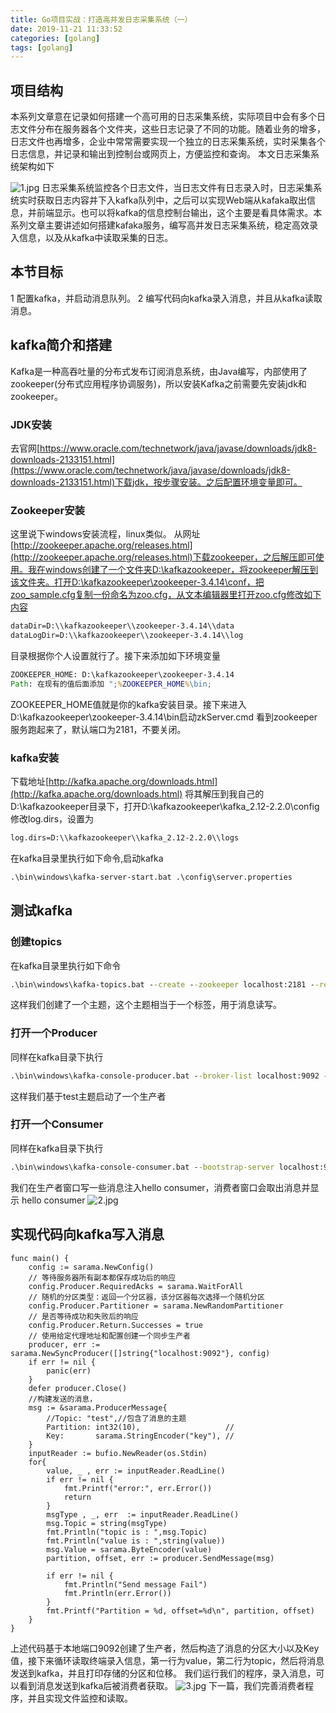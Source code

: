 ```yaml
---
title: Go项目实战：打造高并发日志采集系统（一）
date: 2019-11-21 11:33:52
categories: [golang]
tags: [golang]
---
```

## 项目结构
本系列文章意在记录如何搭建一个高可用的日志采集系统，实际项目中会有多个日志文件分布在服务器各个文件夹，这些日志记录了不同的功能。随着业务的增多，日志文件也再增多，企业中常常需要实现一个独立的日志采集系统，实时采集各个日志信息，并记录和输出到控制台或网页上，方便监控和查询。
本文日志采集系统架构如下
<!--more-->
![1.jpg](1.jpg)
日志采集系统监控各个日志文件，当日志文件有日志录入时，日志采集系统实时获取日志内容并下入kafka队列中，之后可以实现Web端从kafaka取出信息，并前端显示。也可以将kafka的信息控制台输出，这个主要是看具体需求。本系列文章主要讲述如何搭建kafaka服务，编写高并发日志采集系统，稳定高效录入信息，以及从kafka中读取采集的日志。
## 本节目标
1 配置kafka，并启动消息队列。
2 编写代码向kafka录入消息，并且从kafka读取消息。
## kafka简介和搭建
Kafka是一种高吞吐量的分布式发布订阅消息系统，由Java编写，内部使用了zookeeper(分布式应用程序协调服务)，所以安装Kafka之前需要先安装jdk和zookeeper。
### JDK安装
去官网[https://www.oracle.com/technetwork/java/javase/downloads/jdk8-downloads-2133151.html](https://www.oracle.com/technetwork/java/javase/downloads/jdk8-downloads-2133151.html)下载jdk，按步骤安装。之后配置环境变量即可。
### Zookeeper安装
这里说下windows安装流程，linux类似。
从网址[http://zookeeper.apache.org/releases.html](http://zookeeper.apache.org/releases.html)下载zookeeper，之后解压即可使用。我在windows创建了一个文件夹D:\kafkazookeeper，将zookeeper解压到该文件夹。打开D:\kafkazookeeper\zookeeper-3.4.14\conf，把zoo_sample.cfg复制一份命名为zoo.cfg，从文本编辑器里打开zoo.cfg修改如下内容
``` cmd
dataDir=D:\\kafkazookeeper\\zookeeper-3.4.14\\data
dataLogDir=D:\\kafkazookeeper\\zookeeper-3.4.14\\log
```
目录根据你个人设置就行了。接下来添加如下环境变量
``` cmd
ZOOKEEPER_HOME: D:\kafkazookeeper\zookeeper-3.4.14
Path: 在现有的值后面添加 ";%ZOOKEEPER_HOME%\bin;
```
ZOOKEEPER_HOME值就是你的kafka安装目录。接下来进入D:\kafkazookeeper\zookeeper-3.4.14\bin启动zkServer.cmd
看到zookeeper服务跑起来了，默认端口为2181，不要关闭。
### kafka安装
下载地址[http://kafka.apache.org/downloads.html](http://kafka.apache.org/downloads.html)
将其解压到我自己的D:\kafkazookeeper目录下，打开D:\kafkazookeeper\kafka_2.12-2.2.0\config修改log.dirs，设置为
``` cmd
log.dirs=D:\\kafkazookeeper\\kafka_2.12-2.2.0\\logs
```
在kafka目录里执行如下命令,启动kafka
``` cmd
.\bin\windows\kafka-server-start.bat .\config\server.properties
```
## 测试kafka
### 创建topics
在kafka目录里执行如下命令
``` cmd
.\bin\windows\kafka-topics.bat --create --zookeeper localhost:2181 --replication-factor 1 --partitions 1 --topic test
```
这样我们创建了一个主题，这个主题相当于一个标签，用于消息读写。
### 打开一个Producer
同样在kafka目录下执行
``` cmd
.\bin\windows\kafka-console-producer.bat --broker-list localhost:9092 --topic test
```
这样我们基于test主题启动了一个生产者
### 打开一个Consumer
同样在kafka目录下执行
``` cmd
.\bin\windows\kafka-console-consumer.bat --bootstrap-server localhost:9092 --topic test --from-beginning
```
我们在生产者窗口写一些消息注入hello consumer，消费者窗口会取出消息并显示 hello consumer
![2.jpg](2.jpg)
## 实现代码向kafka写入消息
``` golang
func main() {
	config := sarama.NewConfig()
	// 等待服务器所有副本都保存成功后的响应
	config.Producer.RequiredAcks = sarama.WaitForAll
	// 随机的分区类型：返回一个分区器，该分区器每次选择一个随机分区
	config.Producer.Partitioner = sarama.NewRandomPartitioner
	// 是否等待成功和失败后的响应
	config.Producer.Return.Successes = true
	// 使用给定代理地址和配置创建一个同步生产者
	producer, err := sarama.NewSyncProducer([]string{"localhost:9092"}, config)
	if err != nil {
		panic(err)
	}
	defer producer.Close()
	//构建发送的消息，
	msg := &sarama.ProducerMessage{
		//Topic: "test",//包含了消息的主题
		Partition: int32(10),                   //
		Key:       sarama.StringEncoder("key"), //
	}
	inputReader := bufio.NewReader(os.Stdin)
	for{
		value, _ , err := inputReader.ReadLine()
    	if err != nil {
        	fmt.Printf("error:", err.Error())
        	return
    	}
		msgType , _, err  := inputReader.ReadLine()
		msg.Topic = string(msgType)
		fmt.Println("topic is : ",msg.Topic)
		fmt.Println("value is : ",string(value))
		msg.Value = sarama.ByteEncoder(value)
        partition, offset, err := producer.SendMessage(msg)

        if err != nil {
			fmt.Println("Send message Fail")
			fmt.Println(err.Error())
        }
        fmt.Printf("Partition = %d, offset=%d\n", partition, offset)
	}
}
```
上述代码基于本地端口9092创建了生产者，然后构造了消息的分区大小以及Key值，接下来循环读取终端录入信息，第一行为value，第二行为topic，然后将消息发送到kafka，并且打印存储的分区和位移。
我们运行我们的程序，录入消息，可以看到消息发送到kafka后被消费者获取。
![3.jpg](3.jpg)
下一篇，我们完善消费者程序，并且实现文件监控和读取。